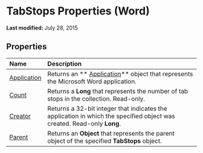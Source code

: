 
# TabStops Properties (Word)

 **Last modified:** July 28, 2015


## Properties



|**Name**|**Description**|
|:-----|:-----|
| [Application](5309f695-c2f6-1609-6d2b-9c2efd8d88ab.md)|Returns an  ** [Application](d1cf6f8f-4e88-bf01-93b4-90a83f79cb44.md)** object that represents the Microsoft Word application.|
| [Count](26a15104-70c8-b3f2-8ec1-fb1544a10da4.md)|Returns a  **Long** that represents the number of tab stops in the collection. Read-only.|
| [Creator](656e7362-a08e-ef90-2996-17ed7bcead6b.md)|Returns a 32-bit integer that indicates the application in which the specified object was created. Read-only  **Long**.|
| [Parent](f3b059db-7aa0-62d5-440f-030a3098a242.md)|Returns an  **Object** that represents the parent object of the specified **TabStops** object.|
